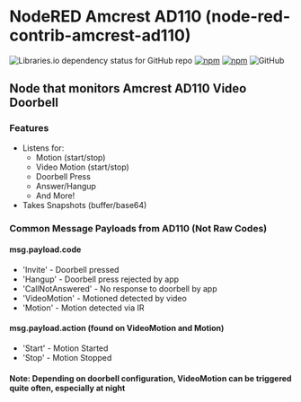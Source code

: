 # NodeRED Amcrest AD110 (node-red-contrib-amcrest-ad110)

![Libraries.io dependency status for GitHub repo](https://img.shields.io/librariesio/github/bmdevx/node-red-contrib-amcrest-ad110?style=flat-square)  [![npm](https://img.shields.io/npm/dt/node-red-contrib-amcrest-ad110?style=flat-square)](https://www.npmjs.com/package/node-red-contrib-amcrest-ad110) [![npm](https://img.shields.io/npm/v/node-red-contrib-amcrest-ad110?style=flat-square)](https://www.npmjs.com/package/node-red-contrib-amcrest-ad110) ![GitHub](https://img.shields.io/github/license/bmdevx/node-red-contrib-amcrest-ad110?style=flat-square)

## Node that monitors Amcrest AD110 Video Doorbell

### Features

* Listens for:
  * Motion (start/stop)
  * Video Motion (start/stop)
  * Doorbell Press
  * Answer/Hangup
  * And More!
* Takes Snapshots (buffer/base64)

### Common Message Payloads from AD110 (Not Raw Codes)

#### msg.payload.code

* 'Invite' - Doorbell pressed
* 'Hangup' - Doorbell press rejected by app
* 'CallNotAnswered' - No response to doorbell by app
* 'VideoMotion' - Motioned detected by video
* 'Motion' - Motion detected via IR

#### msg.payload.action (found on VideoMotion and Motion)

* 'Start' - Motion Started
* 'Stop' - Motion Stopped

#### Note: Depending on doorbell configuration, VideoMotion can be triggered quite often, especially at night
